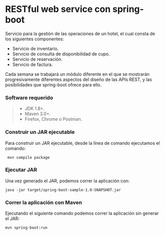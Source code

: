 # RESTful web service con spring-boot

Servicio para la gestión de las operaciones de un hotel, el
cual consta de los siguientes componentes:

* Servicio de inventario.
* Servicio de consulta de disponibilidad de cupo.
* Servicio de reservación.
* Servicio de factura.

Cada semana se trabajará un módulo diferente en el que se mostrarán
progresivamente diferentes aspectos del diseño de las APIs REST, y
las posibilidades que spring-boot ofrece para ello.


### Software requerido
>- JDK 1.8+.
>- Maven 3.0+.
>- Firefox, Chrome o Postman.

### 	Construir un JAR ejecutable

Para construir un JAR ejecutable, desde la línea de comando ejecutamos el comando:

```
 mvn compile package
```
### Ejecutar JAR

Una vez generado el JAR, podemos correr la aplicación con:

```
java -jar target/spring-boot-sample-1.0-SNAPSHOT.jar
```
### Correr la aplicación con Maven

Ejecutando el siguiente comando podemos correr la aplicación sin generar el JAR:

```
mvn spring-boot:run
```
